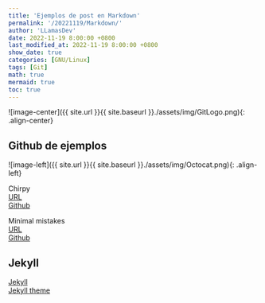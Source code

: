 ```yaml
---
title: 'Ejemplos de post en Markdown'
permalink: '/20221119/Markdown/'
author: 'LLamasDev'
date: 2022-11-19 8:00:00 +0800
last_modified_at: 2022-11-19 8:00:00 +0800
show_date: true
categories: [GNU/Linux]
tags: [Git]
math: true
mermaid: true
toc: true
---
```


![image-center]({{ site.url }}{{ site.baseurl }}./assets/img/GitLogo.png){: .align-center}

## Github de ejemplos

![image-left]({{ site.url }}{{ site.baseurl }}./assets/img/Octocat.png){: .align-left}

Chirpy  
[URL](https://chirpy.cotes.page/)  
[Github](https://github.com/cotes2020/jekyll-theme-chirpy/tree/master/_posts)  

Minimal mistakes  
[URL](https://mmistakes.github.io/minimal-mistakes/)  
[Github](https://github.com/mmistakes/minimal-mistakes/tree/master/docs/_posts)

## Jekyll

[Jekyll](https://jekyllrb.com/docs/)  
[Jekyll theme](https://github.com/topics/jekyll-theme?o=desc&s=forks)